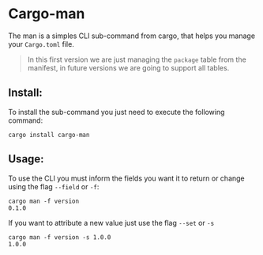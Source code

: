 # Cargo-man
The man is a simples CLI sub-command from cargo, that helps you manage your `Cargo.toml` file.

> In this first version we are just managing the `package` table from the manifest, in future versions we are going to support all tables.

## Install:

To install the sub-command you just need to execute the following command:
```shell
cargo install cargo-man
```

## Usage:

To use the CLI you must inform the fields you want it to return or change using the flag `--field` or `-f`:

```shell
cargo man -f version
0.1.0
```

If you want to attribute a new value just use the flag `--set` or `-s`

```shell
cargo man -f version -s 1.0.0
1.0.0
```
